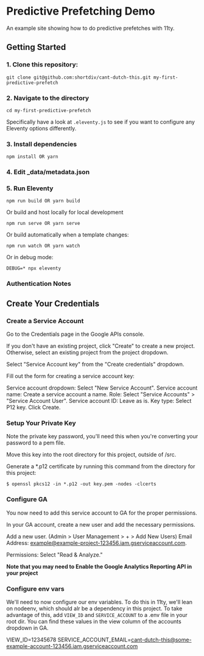 # Predictive Prefetching Demo

An example site showing how to do predictive prefetches with 11ty.


## Getting Started

### 1. Clone this repository:

```
git clone git@github.com:shortdiv/cant-dutch-this.git my-first-predictive-prefetch
```


### 2. Navigate to the directory

```
cd my-first-predictive-prefetch
```

Specifically have a look at `.eleventy.js` to see if you want to configure any Eleventy options differently.

### 3. Install dependencies

```
npm install OR yarn 
```

### 4. Edit _data/metadata.json

### 5. Run Eleventy

```
npm run build OR yarn build
```

Or build and host locally for local development
```
npm run serve OR yarn serve
```

Or build automatically when a template changes:
```
npm run watch OR yarn watch
```

Or in debug mode:
```
DEBUG=* npx eleventy
```

### Authentication Notes
## Create Your Credentials

### Create a Service Account
Go to the Credentials page in the Google APIs console.

If you don't have an existing project, click "Create" to create a new project. Otherwise, select an existing project from the project dropdown.

Select "Service Account key" from the "Create credentials" dropdown.

Fill out the form for creating a service account key:

Service account dropdown: Select "New Service Account".
Service account name: Create a service account a name.
Role: Select "Service Accounts" > "Service Account User".
Service account ID: Leave as is.
Key type: Select P12 key.
Click Create.

### Setup Your Private Key
Note the private key password, you'll need this when you're converting your password to a pem file.

Move this key into the root directory for this project, outside of /src.

Generate a *.p12 certificate by running this command from the directory for this project:
```
$ openssl pkcs12 -in *.p12 -out key.pem -nodes -clcerts
```

### Configure GA

You now need to add this service account to GA for the proper permissions.

In your GA account, create a new user and add the necessary permissions. 

Add a new user. (Admin > User Management > + > Add New Users)
Email Address: example@example-project-123456.iam.gserviceaccount.com.

Permissions: Select "Read & Analyze."

**Note that you may need to Enable the Google Analytics Reporting API in your project**


### Configure env vars
We'll need to now configure our env variables. To do this in 11ty, we'll lean on nodeenv, which should alr be a dependency in this project. To take advantage of this, add `VIEW_ID` and `SERVICE_ACCOUNT` to a .env file in your root dir. You can find these values in the view column of the accounts dropdown in GA.

VIEW_ID=12345678
SERVICE_ACCOUNT_EMAIL=cant-dutch-this@some-example-account-123456.iam.gserviceaccount.com
